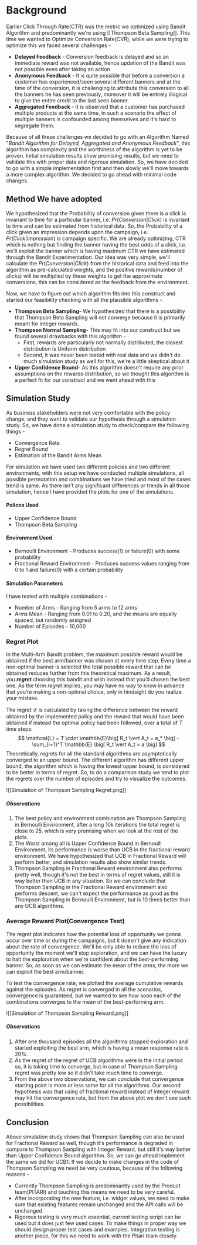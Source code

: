 # Background
Earlier Click Through Rate(CTR) was the metric we optimized using Bandit Algorithm and predominantly we're using [[Thompson Beta Sampling]]. This time we wanted to Optimize Conversion Rate(CVR), while we were trying to optimize this we faced several challenges - 

- **Delayed Feedback** - Conversion feedback is delayed and so an immediate reward was not available, hence updation of the Bandit was not possible even after taking an action
- **Anonymous Feedback** - It is quite possible that before a conversion a customer has experienced/seen several different banners and at the time of the conversion, it is challenging to attribute this conversion to all the banners he has seen previously, moreover it will be entirely illogical to give the entire credit to the last seen banner.
- **Aggregated Feedback** - It is observed that a customer has purchased multiple products at the same time, in such a scenario the effect of multiple banners is confounded among themselves and it's hard to segregate them.

Because of all these challenges we decided to go with an Algorithm Named "_Bandit Algorithm for Delayed, Aggregated and Anonymous Feedback_", this algorithm has complexity and the worthiness of the algorithm is yet to be proven. Initial simulation results show promising results, but we need to validate this with proper data and rigorous simulation. So, we have decided to go with a simple implementation first and then slowly we'll move towards a more complex algorithm. We decided to go ahead with minimal code changes.

## Method We have adopted
We hypothesized that the Probability of conversion given there is a click is invariant to time for a particular banner, i.e. $Pr(Conversion \vert Click)$ is invariant to time and can be estimated from historical data. So, the Probability of a click given an impression depends upon the campaign, i.e. $Pr(Click \vert Impression)$ is campaign specific. We are already optimizing, CTR which is nothing but finding the banner having the best odds of a click, i.e. we'll exploit the banner which is having maximum CTR we have estimated through the Bandit Experimentation. Our idea was very simple, we'll calculate the $Pr(Conversion \vert Click)$ from the historical data and feed into the algorithm as pre-calculated weights, and the positive rewards(number of clicks) will be multiplied by these weights to get the approximate conversions, this can be considered as the feedback from the environment.


Now, we have to figure out which algorithm fits into this construct and started our feasibility checking with all the plausible algorithms - 

- **Thompson Beta Sampling**- We hypothesized that there is a possibility that Thompson Beta Sampling will not converge because it is primarily meant for integer rewards.
- **Thompson Normal Sampling**- This may fit into our construct but we found several drawbacks with this algorithm - 
	- First, rewards are particularly not normally distributed, the closest distribution is Uniform distribution
	- Second, it was never been tested with real data and we didn't do much simulation study as well for this, we're a little skeptical about it
- **Upper Confidence Bound**- As this algorithm doesn't require any prior assumptions on the rewards distribution, so we thought this algorithm is a perfect fit for our construct and we went ahead with this

## Simulation Study
As business stakeholders were not very comfortable with the policy change, and they want to validate our hypothesis through a simulation study. So, we have done a simulation study to check/compare the following things - 
- Convergence Rate
- Regret Bound
- Estimation of the Bandit Arms Mean

For simulation we have used two different policies and two different environments, with this setup we have conducted multiple simulations, all possible permutation and combinations we have tried and most of the cases trend is same. As there isn't any significant differences or trends in all those simulation, hence I have provided the plots for one of the simulations.

#### Polices Used
- Upper Confidence Bound 
- Thompson Beta Sampling

#### Environment Used
- Bernoulli Environment - Produces success(1) or failure(0) with some probability
- Fractional Reward Environment - Produces success values ranging from 0 to 1 and failure(0) with a certain probability

#### Simulation Parameters
I have tested with multiple combinations - 
- Number of Arms - Ranging from 5 arms to 12 arms
- Arms Mean - Ranging from 0.01 to 0.20, and the means are equally spaced, but randomly assigned
- Number of Episodes - 10,000


### Regret Plot

In the Multi-Arm Bandit problem, the maximum possible reward would be obtained if the best arm/banner was chosen at every time step. Every time a non-optimal banner is selected the total possible reward that can be obtained reduces further from this theoretical maximum. As a result, you **_regret_** choosing this bandit and wish instead that you’d chosen the best one. As the term _regret_ implies, you may have no way to know in advance that you’re making a non-optimal choice, only in hindsight do you realize your mistake.

The regret $\mathcal{L}$ is calculated by taking the difference between the reward obtained by the implemented policy and the reward that would have been obtained if instead the optimal policy had been followed, over a total of $T$ time steps:
$$
\mathcal{L} = T \cdot \mathbb{E}\big[ R_t \vert A_t = a_* \big] - \sum_{i=1}^T \mathbb{E} \big[ R_t \vert A_t = a \big]
$$
Theoretically, regrets for all the standard algorithms are asymptotically converged to an upper bound. The different algorithm has different upper bound, the algorithm which is having the lowest upper bound, is considered to be better in terms of regret. So, to do a comparison study we tend to plot the regrets over the number of episodes and try to visualize the outcomes.

![[Simulation of Thompson Sampling Regret.png]]


##### Observations
1. The best policy and environment combination are Thompson Sampling in Bernoulli Environment, after a long 10k iterations the total regret is close to 25, which is very promising when we look at the rest of the plots.
2. The Worst among all is Upper Confidence Bound in Bernoulli Environment, its performance is worse than UCB in the fractional reward environment. We have hypothesized that UCB in Fractional Reward will perform better, and simulation results also show similar trends.
3. Thompson Sampling in Fractional Reward environment also performs pretty well, though it's not the best in terms of regret values, still it is way better than UCB in any situation. So we can conclude that Thompson Sampling in the Fractional Reward environment also performs descent, we can't expect the performance as good as the Thompson Sampling in Bernoulli Environment, but is 10 times better than any UCB algorithms.


### Average Reward Plot(Convergence Test)

The regret plot indicates how the potential loss of opportunity we gonna occur over time or during the campaigns, but it doesn't give any indication about the rate of convergence. We'll be only able to reduce the loss of opportunity the moment we'll stop exploration, and we can have the luxury to halt the exploration when we're confident about the best-performing banner. So, as soon as we can estimate the mean of the arms, the more we can exploit the best arm/banner.

To test the convergence rate, we plotted the average cumulative rewards against the episodes. As regret is converged in all the scenarios, convergence is guaranteed, but we wanted to see how soon each of the combinations converges to the mean of the best-performing arm.

![[Simulation of Thompson Sampling Reward.png]]


##### Observations
1. After one thousand episodes all the algorithms stopped exploration and started exploiting the best arm, which is having a mean response rate is $20\%$. 
2. As the regret of the regret of UCB algorithms were in the initial period so, it is taking time to converge, but in case of Thompson Sampling regret was pretty low so it didn't take much time to converge.
3. From the above two observations, we can conclude that convergence starting point is more or less same for all the algorithms. Our second hypothesis was that using of fractional reward instead of integer reward may hit the convergence rate, but from the above plot we don't see such possibilities.


## Conclusion
Above simulation study shows that Thompson Sampling can also be used for Fractional Reward as well, though it's performance is degraded in compare to Thompson Sampling with Integer Reward, but still it's way better than Upper Confidence Bound algorithm. So, we can go ahead implement the same we did for UCB1. If we decide to make changes in the code of Thompson Sampling we need be very cautious, because of the following reasons - 
- Currently Thompson Sampling is predominantly used by the Product team(PITARI) and touching this means we need to be very careful.
- After incorporating the new feature, i.e. widget values, we need to make sure that existing features remain unchanged and the API calls will be unchanged
- Rigorous testing is very much essential, current testing script can be used but it does just few used cases. To make things in proper way we should design proper test cases and examples. Integration testing is another piece, for this we need to work with the Pitari team closely.